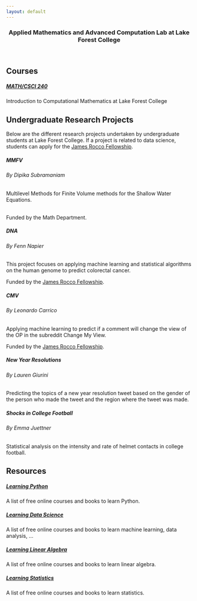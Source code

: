 ```yaml
---
layout: default
---
```


<div class="container">
  <div class="contents">
  <center>
    <h3> Applied Mathematics and Advanced Computation Lab at Lake Forest College</h3>
  </center>
  </div>
</div>

<br/>

## Courses
<div class="contents">
  <div class="row">
    <div class="col-sm-6 py-2">
      <div class="card card-body h-100">
        <h5 class="card-title"><a href="courses/m240/index.html">MATH/CSCI 240</a></h5>
        <p class="card-text">
        Introduction to Computational Mathematics at Lake Forest College
        </p>
      </div>
    </div>
  </div>
</div>


## Undergraduate Research Projects

Below are the different research projects undertaken by undergraduate students at Lake Forest College. If a project is related to data science, students can apply for the <a href="http://www.lakeforest.edu/academics/students/rocco-quantitative-research-fellowship/index.php">James Rocco Fellowship</a>.

<div class="contents">
  <div class="row">
    <div class="col-sm-6 py-2">
      <div class="card card-body h-100">
        <h5 class="card-title">MMFV</h5>
        <h6 class="card-subtitle mb-2 text-muted">By Dipika Subramaniam</h6>
        <p class="card-text">
        Multilevel Methods for Finite Volume methods for the Shallow Water Equations.
        <br/>
        <br/>
        </p>
        <div class="card-footer">
           <span class="sponsor">Funded by the Math Department.</span>
        </div>
      </div>
    </div>
    <div class="col-sm-6 py-2">
      <div class="card h-100 card-body">
        <h5 class="card-title">DNA</h5>
        <h6 class="card-subtitle mb-2 text-muted">By Fenn Napier</h6>
        <p class="card-text">
        This project focuses on applying machine learning and statistical algorithms on the human genome to predict colorectal cancer.
        </p>
        <div class="card-footer">
          <span class="sponsor">Funded by the <a href="http://www.lakeforest.edu/academics/students/rocco-quantitative-research-fellowship/index.php">James Rocco Fellowship</a>.</span>
        </div>
      </div>
    </div>
    <div class="col-sm-6 py-2">
      <div class="card card-body h-100">
        <h5 class="card-title">CMV</h5>
        <h6 class="card-subtitle mb-2 text-muted">By Leonardo Carrico</h6>
        <p class="card-text">
        Applying machine learning to predict if a comment will change the view of the OP in the subreddit Change My View.
        </p>
        <div class="card-footer">
          <span class="sponsor">Funded by the <a href="http://www.lakeforest.edu/academics/students/rocco-quantitative-research-fellowship/index.php">James Rocco Fellowship</a>.</span>
        </div>
      </div>
    </div>
    <div class="col-sm-6 py-2">
      <div class="card card-body h-100">
        <h5 class="card-title">New Year Resolutions</h5>
        <h6 class="card-subtitle mb-2 text-muted">By Lauren Giurini</h6>
        <p class="card-text">
          Predicting the topics of a new year resolution tweet based on the  gender  of the person who made the tweet and the region where the tweet was made.
        </p>
        <div class="card-footer">
          <span class="sponsor"></span>
        </div>
      </div>
    </div>
    <div class="col-sm-6 py-2">
      <div class="card card-body h-100">
        <h5 class="card-title">Shocks in College Football</h5>
        <h6 class="card-subtitle mb-2 text-muted">By Emma Juettner</h6>
        <p class="card-text">
          Statistical analysis on the intensity and rate of helmet contacts in college football.
        </p>
        <div class="card-footer">
          <span class="sponsor"></span>
        </div>
      </div>
    </div>
  </div>
</div>

## Resources

<div class="contents">
  <div class="row">
    <div class="col-sm-6 py-2">
      <div class="card card-body h-100">
        <h5 class="card-title"><a href="guides/python.html">Learning Python</a> </h5>
        <p class="card-text">
        A list of free online courses and books to learn Python.
        </p>
      </div>
    </div>
    <div class="col-sm-6 py-2">
      <div class="card h-100 card-body">
        <h5 class="card-title"><a href="guides/data-science.html">Learning Data Science</a></h5>
        <p class="card-text">
        A list of free online courses and books to learn machine learning, data analysis, ...
        </p>
      </div>
    </div>
    <div class="col-sm-6 py-2">
      <div class="card h-100 card-body">
        <h5 class="card-title"><a href="guides/linear-algebra.html">Learning Linear Algebra</a></h5>
        <p class="card-text">
        A list of free online courses and books to learn linear algebra.
        </p>
      </div>
    </div>
    <div class="col-sm-6 py-2">
      <div class="card h-100 card-body">
        <h5 class="card-title"><a href="guides/statistics.html">Learning Statistics</a></h5>
        <p class="card-text">
        A list of free online courses and books to learn statistics.
        </p>
      </div>
    </div>
  </div>
</div>
